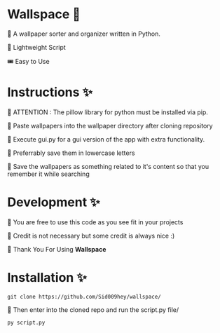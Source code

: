 # Wallspace 💫️
🌟️ A wallpaper sorter and organizer written in Python.

🤖️ Lightweight Script

🎟️ Easy to Use
# Instructions ✨

📂️ ATTENTION : The pillow library for python must be installed via pip.

📂️ Paste wallpapers into the wallpaper directory after cloning repository

📂️ Execute gui.py for a gui version of the app with extra functionality.

📂️ Preferrably save them in lowercase letters

📂️ Save the wallpapers as something related to it's content so that you remember it while searching
# Development ✨

📂️ You are free to use this code as you see fit in your projects 

📂️ Credit is not necessary but some credit is always nice :)

📂️ Thank You For Using **Wallspace**

# Installation ✨

```git clone https://github.com/Sid009hey/wallspace/```

📂️ Then enter into the cloned repo and run the script.py file/

```py script.py```
